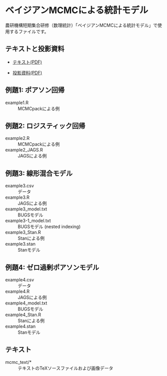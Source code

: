 # ベイジアンMCMCによる統計モデル

農研機構短期集合研修（数理統計）「ベイジアンMCMCによる統計モデル」で使用するファイルです。

## テキストと投影資料
- [テキスト(PDF)](https://github.com/ito4303/naro_toukei/raw/master/mcmc_text/mcmc_text.pdf)

- [投影資料(PDF)](https://www.dropbox.com/s/42dehp1b6cme8eh/mcmc_slide.pdf?dl=0)


## 例題1: ポアソン回帰
<dl>
<dt>example1.R</dt>
<dd>MCMCpackによる例</dd>
</dl>

## 例題2: ロジスティック回帰
<dl>
<dt>example2.R</dt>
<dd>MCMCpackによる例</dd>
<dt>example2_JAGS.R</dt>
<dd>JAGSによる例</dd>
</dl>

## 例題3: 線形混合モデル
<dl>
<dt>example3.csv</dt>
<dd>データ</dd>
<dt>example3.R</dt>
<dd>JAGSによる例</dd>
<dt>example3_model.txt</dt>
<dd>BUGSモデル</dd>
<dt>example3-1_model.txt</dt>
<dd>BUGSモデル (nested indexing)</dd>
<dt>example3_Stan.R</dt>
<dd>Stanによる例</dd>
<dt>example3.stan</dt>
<dd>Stanモデル</dd>
</dl>

## 例題4: ゼロ過剰ポアソンモデル
<dl>
<dt>example4.csv</dt>
<dd>データ</dd>
<dt>example4.R</dt>
<dd>JAGSによる例</dd>
<dt>example4_model.txt</dt>
<dd>BUGSモデル</dd>
<dt>example4_Stan.R</dt>
<dd>Stanによる例</dd>
<dt>example4.stan</dt>
<dd>Stanモデル</dd>
</dl>

## テキスト
<dl>
<dt>mcmc_text/*</dt>
<dd>テキストのTeXソースファイルおよび画像データ</dd>
</dl>
